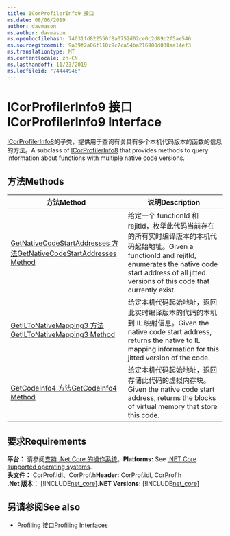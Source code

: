 ```yaml
---
title: ICorProfilerInfo9 接口
ms.date: 08/06/2019
author: davmason
ms.author: davmason
ms.openlocfilehash: 74031fd822550f8a0752d02ce0c2d89b2f5ae546
ms.sourcegitcommit: 9a39f2a06f110c9c7ca54ba216900d038aa14ef3
ms.translationtype: MT
ms.contentlocale: zh-CN
ms.lasthandoff: 11/23/2019
ms.locfileid: "74444946"
---
```

# <a name="icorprofilerinfo9-interface"></a><span data-ttu-id="c3be7-102">ICorProfilerInfo9 接口</span><span class="sxs-lookup"><span data-stu-id="c3be7-102">ICorProfilerInfo9 Interface</span></span>

<span data-ttu-id="c3be7-103">[ICorProfilerInfo8](../../../../docs/framework/unmanaged-api/profiling/icorprofilerinfo8-interface.md)的子类，提供用于查询有关具有多个本机代码版本的函数的信息的方法。</span><span class="sxs-lookup"><span data-stu-id="c3be7-103">A subclass of [ICorProfilerInfo8](../../../../docs/framework/unmanaged-api/profiling/icorprofilerinfo8-interface.md) that provides methods to query information about functions with multiple native code versions.</span></span>  

## <a name="methods"></a><span data-ttu-id="c3be7-104">方法</span><span class="sxs-lookup"><span data-stu-id="c3be7-104">Methods</span></span>  

| <span data-ttu-id="c3be7-105">方法</span><span class="sxs-lookup"><span data-stu-id="c3be7-105">Method</span></span>|<span data-ttu-id="c3be7-106">说明</span><span class="sxs-lookup"><span data-stu-id="c3be7-106">Description</span></span>|  
| ------------|-----------------|  
|[<span data-ttu-id="c3be7-107">GetNativeCodeStartAddresses 方法</span><span class="sxs-lookup"><span data-stu-id="c3be7-107">GetNativeCodeStartAddresses Method</span></span>](../../../../docs/framework/unmanaged-api/profiling/icorprofilerinfo9-getnativecodestartaddresses-method.md)| <span data-ttu-id="c3be7-108">给定一个 functionId 和 rejitId，枚举此代码当前存在的所有实时编译版本的本机代码起始地址。</span><span class="sxs-lookup"><span data-stu-id="c3be7-108">Given a functionId and rejitId, enumerates the native code start address of all jitted versions of this code that currently exist.</span></span> |
|[<span data-ttu-id="c3be7-109">GetILToNativeMapping3 方法</span><span class="sxs-lookup"><span data-stu-id="c3be7-109">GetILToNativeMapping3 Method</span></span>](../../../../docs/framework/unmanaged-api/profiling/icorprofilerinfo9-getiltonativemapping3-method.md)| <span data-ttu-id="c3be7-110">给定本机代码起始地址，返回此实时编译版本的代码的本机到 IL 映射信息。</span><span class="sxs-lookup"><span data-stu-id="c3be7-110">Given the native code start address, returns the native to IL mapping information for this jitted version of the code.</span></span> |
|[<span data-ttu-id="c3be7-111">GetCodeInfo4 方法</span><span class="sxs-lookup"><span data-stu-id="c3be7-111">GetCodeInfo4 Method</span></span>](icorprofilerinfo9-getcodeinfo4-method.md)| <span data-ttu-id="c3be7-112">给定本机代码起始地址，返回存储此代码的虚拟内存块。</span><span class="sxs-lookup"><span data-stu-id="c3be7-112">Given the native code start address, returns the blocks of virtual memory that store this code.</span></span> |

## <a name="requirements"></a><span data-ttu-id="c3be7-113">要求</span><span class="sxs-lookup"><span data-stu-id="c3be7-113">Requirements</span></span>  
<span data-ttu-id="c3be7-114">**平台：** 请参阅[支持 .Net Core 的操作系统](../../../core/install/dependencies.md?tabs=netcore30&pivots=os-windows)。</span><span class="sxs-lookup"><span data-stu-id="c3be7-114">**Platforms:** See [.NET Core supported operating systems](../../../core/install/dependencies.md?tabs=netcore30&pivots=os-windows).</span></span>  
<span data-ttu-id="c3be7-115">**头文件：** CorProf.idl、CorProf.h</span><span class="sxs-lookup"><span data-stu-id="c3be7-115">**Header:** CorProf.idl, CorProf.h</span></span>  
<span data-ttu-id="c3be7-116">**.Net 版本：** [!INCLUDE[net_core](../../../../includes/net-core-22-md.md)]</span><span class="sxs-lookup"><span data-stu-id="c3be7-116">**.NET Versions:** [!INCLUDE[net_core](../../../../includes/net-core-22-md.md)]</span></span>  

## <a name="see-also"></a><span data-ttu-id="c3be7-117">另请参阅</span><span class="sxs-lookup"><span data-stu-id="c3be7-117">See also</span></span>

- [<span data-ttu-id="c3be7-118">Profiling 接口</span><span class="sxs-lookup"><span data-stu-id="c3be7-118">Profiling Interfaces</span></span>](../../../../docs/framework/unmanaged-api/profiling/profiling-interfaces.md)
